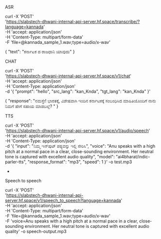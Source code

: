 ASR 

curl -X 'POST' \
  'https://slabstech-dhwani-internal-api-server.hf.space/transcribe/?language=kannada' \
  -H 'accept: application/json' \
  -H 'Content-Type: multipart/form-data' \
  -F 'file=@kannada_sample_1.wav;type=audio/x-wav'


{
  "text": "ಕರ್ನಾಟಕ ದ ರಾಜಧಾನಿ ಯಾವುದು"
}



CHAT 

curl -X 'POST' \
  'https://slabstech-dhwani-internal-api-server.hf.space/v1/chat' \
  -H 'accept: application/json' \
  -H 'Content-Type: application/json' \
  -d '{
  "prompt": "hello",
  "src_lang": "kan_Knda",
  "tgt_lang": "kan_Knda"
}'

{
  "response": "ನಮಸ್ತೇ! ಭಾರತಕ್ಕೆ, ವಿಶೇಷವಾಗಿ ಇಂದಿನ ಕರ್ನಾಟಕಕ್ಕೆ ಸಂಬಂಧಿಸಿದ ಮಾಹಿತಿಯೊಂದಿಗೆ ನಾನು ನಿಮಗೆ ಹೇಗೆ ಸಹಾಯ ಮಾಡಬಲ್ಲೆ? "
}



TTS

curl -X 'POST' \
  'https://slabstech-dhwani-internal-api-server.hf.space/v1/audio/speech' \
  -H 'accept: application/json' \
  -H 'Content-Type: application/json' \
  -d '{
  "input": "ನಿಮ್ಮ ಇನ್‌ಪುಟ್ ಪಠ್ಯವನ್ನು ಇಲ್ಲಿ ಸೇರಿಸಿ",
  "voice": "Anu speaks with a high pitch at a normal pace in a clear, close-sounding environment. Her neutral tone is captured with excellent audio quality",
  "model": "ai4bharat/indic-parler-tts",
  "response_format": "mp3",
  "speed": 1
}' -o test.mp3

-
Speech to speech

curl -X 'POST' \
  'https://slabstech-dhwani-internal-api-server.hf.space/v1/speech_to_speech?language=kannada' \
  -H 'accept: application/json' \
  -H 'Content-Type: multipart/form-data' \
  -F 'file=@kannada_sample_1.wav;type=audio/x-wav' \
  -F 'voice=Anu speaks with a high pitch at a normal pace in a clear, close-sounding environment. Her neutral tone is captured with excellent audio quality'  -o speech-output.mp3